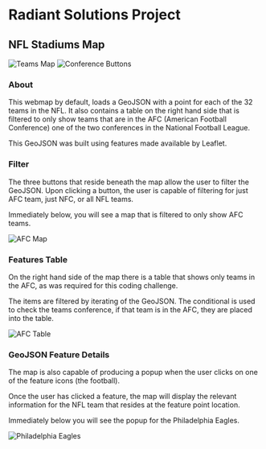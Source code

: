 # Radiant Solutions Project

## NFL Stadiums Map

![Teams Map](https://user-images.githubusercontent.com/25868208/46871910-a5b19280-ce00-11e8-8514-f49f39a0c704.png)
![Conference Buttons](https://user-images.githubusercontent.com/25868208/46871998-ea3d2e00-ce00-11e8-9070-daa26a6aa850.png)


### About 

This webmap by default, loads a GeoJSON with a point for each of the 32 teams in the NFL. It also contains a table on the right hand side that is filtered to only show teams that are in the AFC (American Football Conference) one of the two conferences in the National Football League.

This GeoJSON was built using features made available by Leaflet.

### Filter

The three buttons that reside beneath the map allow the user to filter the GeoJSON. Upon clicking a button, the user is capable of filtering for just AFC team, just NFC, or all NFL teams. 

Immediately below, you will see a map that is filtered to only show AFC teams.


![AFC Map](https://user-images.githubusercontent.com/25868208/46432246-c3ee0300-c71b-11e8-8ad9-1f4167e07f99.png)

### Features Table

On the right hand side of the map there is a table that shows only teams in the AFC, as was required for this coding challenge.

The items are filtered by iterating of the GeoJSON. The conditional is used to check the teams conference, if that team is in the AFC, they are placed into the table. 

![AFC Table](https://user-images.githubusercontent.com/25868208/46432695-dcaae880-c71c-11e8-8109-1dadedd14b0b.png)


### GeoJSON Feature Details

The map is also capable of producing a popup when the user clicks on one of the feature icons (the football).

Once the user has clicked a feature, the map will display the relevant information for the NFL team that resides at the feature point location.

Immediately below you will see the popup for the Philadelphia Eagles.

![Philadelphia Eagles](https://user-images.githubusercontent.com/25868208/46432494-6b6b3580-c71c-11e8-8b21-e2c2936d91a2.png)
